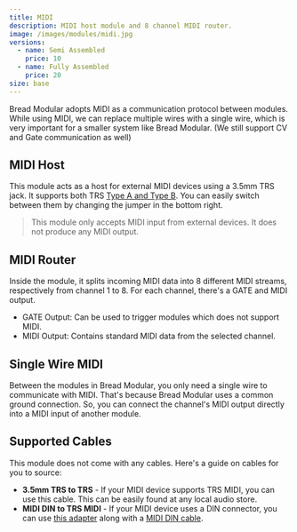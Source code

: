 ```yaml
---
title: MIDI
description: MIDI host module and 8 channel MIDI router.
image: /images/modules/midi.jpg
versions:
  - name: Semi Assembled
    price: 10
  - name: Fully Assembled
    price: 20
size: base
--- 
```


Bread Modular adopts MIDI as a communication protocol between modules. While using MIDI, we can replace multiple wires with a single wire, which is very important for a smaller system like Bread Modular.
(We still support CV and Gate communication as well)

## MIDI Host

This module acts as a host for external MIDI devices using a 3.5mm TRS jack. It supports both TRS [Type A and Type B](https://minimidi.world). You can easily switch between them by changing the jumper in the bottom right.

> This module only accepts MIDI input from external devices. It does not produce any MIDI output.

## MIDI Router

Inside the module, it splits incoming MIDI data into 8 different MIDI streams, respectively from channel 1 to 8. For each channel, there's a GATE and MIDI output. 

* GATE Output: Can be used to trigger modules which does not support MIDI.
* MIDI Output: Contains standard MIDI data from the selected channel.

## Single Wire MIDI

Between the modules in Bread Modular, you only need a single wire to communicate with MIDI. That's because Bread Modular uses a common ground connection. So, you can connect the channel's MIDI output directly into a MIDI input of another module.

## Supported Cables

This module does not come with any cables. Here's a guide on cables for you to source:

* **3.5mm TRS to TRS** - If your MIDI device supports TRS MIDI, you can use this cable. This can be easily found at any local audio store.
* **MIDI DIN to TRS MIDI** - If your MIDI device uses a DIN connector, you can use [this adapter](https://www.amazon.com/s?k=MIDI+to+TRS) along with a [MIDI DIN cable](https://www.amazon.com/s?k=MIDI+DIN+cable).
